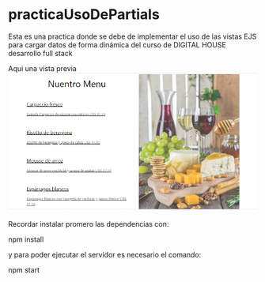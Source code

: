 # practicaUsoDePartials
Esta es una practica donde se debe de implementar el uso de las vistas EJS para cargar datos de forma dinámica del curso de DIGITAL HOUSE desarrollo full stack 


Aqui una vista previa 
<img src="https://github.com/Eduardishion/practicaUsoDePartials/blob/main/review.png"  />

Recordar instalar promero las dependencias con: 

  npm install

y para poder ejecutar el servidor es necesario el comando: 

  npm start
